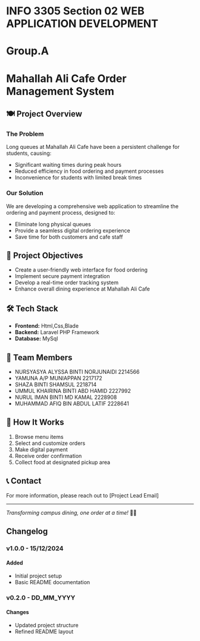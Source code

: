 # INFO 3305 Section 02 WEB APPLICATION DEVELOPMENT
# Group.A
# Mahallah Ali Cafe Order Management System 
<!-- You can use comments to add notes 
     that are only visible in the markdown source -->
     
<!-- Website title can be changed -->
<!-- No need for pulling requests if you want to do any changes to this readme file though any 
     minor changes can be informed through whatsapp -->
<!-- Major updates for our project can be made on the changelog below-->

## 🍽️ Project Overview

### The Problem
Long queues at Mahallah Ali Cafe have been a persistent challenge for students, causing:
- Significant waiting times during peak hours
- Reduced efficiency in food ordering and payment processes
- Inconvenience for students with limited break times

### Our Solution
We are developing a comprehensive web application to streamline the ordering and payment process, designed to:
- Eliminate long physical queues
- Provide a seamless digital ordering experience
- Save time for both customers and cafe staff

## 🎯 Project Objectives
- Create a user-friendly web interface for food ordering
- Implement secure payment integration
- Develop a real-time order tracking system
- Enhance overall dining experience at Mahallah Ali Cafe

## 🛠️ Tech Stack
- **Frontend:** Html,Css,Blade
- **Backend:** Laravel PHP Framework
- **Database:** MySql

## 👥 Team Members
- NURSYASYA ALYSSA BINTI NORJUNAIDI 2214566
- YAMUNA A/P MUNIAPPAN 2217172
- SHAZA BINTI SHAMSUL 2218714
- UMMUL KHAIRINA BINTI ABD HAMID 2227992
- NURUL IMAN BINTI MD KAMAL 2228908
- MUHAMMAD AFIQ BIN ABDUL LATIF 2228641

## 🚀 How It Works
1. Browse menu items
2. Select and customize orders
3. Make digital payment
4. Receive order confirmation
5. Collect food at designated pickup area

## 📞 Contact
For more information, please reach out to [Project Lead Email]

---

*Transforming campus dining, one order at a time!* 🍔🥤

## Changelog

### v1.0.0 - 15/12/2024
#### Added
- Initial project setup
- Basic README documentation

### v0.2.0 - DD_MM_YYYY
#### Changes
- Updated project structure
- Refined README layout


